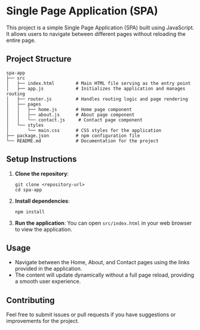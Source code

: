 # Single Page Application (SPA)

This project is a simple Single Page Application (SPA) built using JavaScript. It allows users to navigate between different pages without reloading the entire page.

## Project Structure

```
spa-app
├── src
│   ├── index.html        # Main HTML file serving as the entry point
│   ├── app.js            # Initializes the application and manages routing
│   ├── router.js         # Handles routing logic and page rendering
│   ├── pages
│   │   ├── home.js       # Home page component
│   │   ├── about.js      # About page component
│   │   └── contact.js     # Contact page component
│   └── styles
│       └── main.css      # CSS styles for the application
├── package.json          # npm configuration file
└── README.md             # Documentation for the project
```

## Setup Instructions

1. **Clone the repository**:
   ```
   git clone <repository-url>
   cd spa-app
   ```

2. **Install dependencies**:
   ```
   npm install
   ```

3. **Run the application**:
   You can open `src/index.html` in your web browser to view the application.

## Usage

- Navigate between the Home, About, and Contact pages using the links provided in the application.
- The content will update dynamically without a full page reload, providing a smooth user experience.

## Contributing

Feel free to submit issues or pull requests if you have suggestions or improvements for the project.